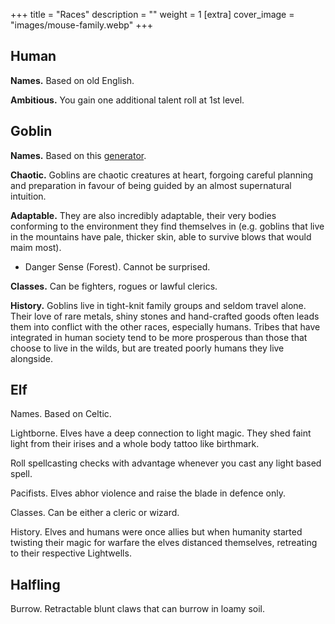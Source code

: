 +++
title = "Races"
description = ""
weight = 1
[extra] 
cover_image = "images/mouse-family.webp"
+++

## Human

**Names.** Based on old English.

**Ambitious.** You gain one additional talent roll at 1st level.

## Goblin

**Names.** Based on this
<a href="https://www.namesnerd.com/fantasy/goblin-name-generator" target="_blank">generator</a>.

**Chaotic.** Goblins are chaotic creatures at heart, forgoing careful planning
and preparation in favour of being guided by an almost supernatural intuition.

**Adaptable.** They are also incredibly adaptable, their very bodies conforming
to the environment they find themselves in (e.g. goblins that live in the
mountains have pale, thicker skin, able to survive blows that would maim most).

- Danger Sense (Forest). Cannot be surprised.

**Classes.** Can be fighters, rogues or lawful clerics.

**History.** Goblins live in tight-knit family groups and seldom travel alone.
Their love of rare metals, shiny stones and hand-crafted goods often leads them
into conflict with the other races, especially humans. Tribes that have
integrated in human society tend to be more prosperous than those that choose to
live in the wilds, but are treated poorly humans they live alongside.

## Elf

Names. Based on Celtic.

Lightborne. Elves have a deep connection to light magic. They shed faint light
from their irises and a whole body tattoo like birthmark.

Roll spellcasting checks with advantage whenever you cast any light based spell.

Pacifists. Elves abhor violence and raise the blade in defence only.

Classes. Can be either a cleric or wizard.

History. Elves and humans were once allies but when humanity started twisting
their magic for warfare the elves distanced themselves, retreating to their
respective Lightwells.

## Halfling

Burrow. Retractable blunt claws that can burrow in loamy soil.
